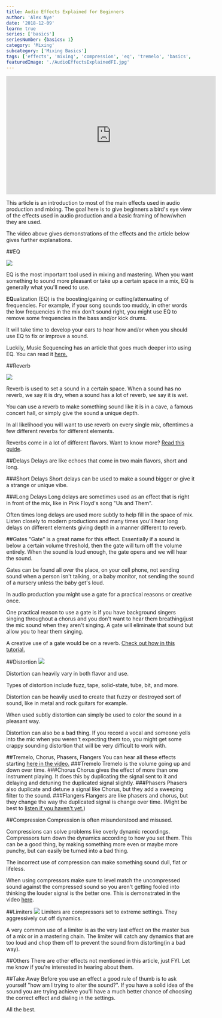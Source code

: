 ```yaml
---
title: Audio Effects Explained for Beginners
author: 'Alex Nye'
date: '2018-12-09'
learn: true
series: ['basics']
seriesNumber: {basics: 1}
category: 'Mixing'
subcategory: ['Mixing Basics']
tags: ['effects', 'mixing', 'compression', 'eq', 'tremelo', 'basics', 'flanger','phaser', 'gates']
featuredImage: './AudioEffectsExplainedFI.jpg'
---
```

<iframe width="560" height="315" src="https://www.youtube-nocookie.com/embed/LrzPMKg4dyU" frameborder="0" allow="accelerometer; autoplay; encrypted-media; gyroscope; picture-in-picture" allowfullscreen></iframe>

This article is an introduction to most of the main effects used in audio production and mixing. The goal here is to give beginners a bird's eye view of the effects used in audio production and a basic framing of how/when they are used.

The video above gives demonstrations of the effects and the article below gives further explanations. 

##EQ

<img src="../2017-06-17-eq-essential-techniques/media/essential-eq/Bunch-Of-EQs-picture-1.png">

EQ is the most important tool used in mixing and mastering. When you want something to sound more pleasant or take up a certain space in a mix, EQ is generally what you'll need to use. 

**EQ**ualization (EQ) is the boosting/gaining or cutting/attenuating of frequencies. For example, if your song sounds too muddy, in other words the low frequencies in the mix don't sound right, you might use EQ to remove some frequencies in the bass and/or kick drums. 

It will take time to develop your ears to hear how and/or when you should use EQ to fix or improve a sound. 

Luckily, Music Sequencing has an article that goes much deeper into using EQ. You can read it <a href="/article/eq-essential-techniques">here.</a>

##Reverb

<img src="../2017-06-12-reverb-essentials/media/reverb-essentials/Reverb-Diagram-1.png">

Reverb is used to set a sound in a certain space. When a sound has no reverb, we say it is dry, when a sound has a lot of reverb, we say it is wet. 

You can use a reverb to make something sound like it is in a cave, a famous concert hall, or simply give the sound a unique depth. 

In all likelihood you will want to use reverb on every single mix, oftentimes a few different reverbs for different elements.

Reverbs come in a lot of different flavors. Want to know more? <a href="/article/reverb-essentials"> Read this guide</a>. 


##Delays
Delays are like echoes that come in two main flavors, short and long. 

###Short Delays
Short delays can be used to make a sound bigger or give it a strange or unique vibe. 

###Long Delays
Long delays are sometimes used as an effect that is right in front of the mix, like in Pink Floyd's song "Us and Them".

Often times long delays are used more subtly to help fill in the space of mix. Listen closely to modern productions and many times you'll hear long delays on different elements giving depth in a manner different to reverb. 

##Gates
"Gate" is a great name for this effect. Essentially if a sound is below a certain volume threshold, then the gate will turn off the volume entirely. When the sound is loud enough, the gate opens and we will hear the sound. 

Gates can be found all over the place, on your cell phone, not sending sound when a person isn't talking, or a baby monitor, not sending the sound of a nursery unless the baby get's loud. 

In audio production you might use a gate for a practical reasons or creative once.

One practical reason to use a gate is if you have background singers singing throughout a chorus and you don't want to hear them breathing/just the mic sound when they aren't singing. A gate will eliminate that sound but allow you to hear them singing. 

A creative use of a gate would be on a reverb. <a href="/article/mix-drums-like-phil-collins">Check out how in this tutorial.</a>

##Distortion
<img src="./decapitator.jpg">

Distortion can heavily vary in both flavor and use. 

Types of distortion include fuzz, tape, solid-state, tube, bit, and more.

Distortion can be heavily used to create that fuzzy or destroyed sort of sound, like in metal and rock guitars for example. 

When used subtly distortion can simply be used to color the sound in a pleasant way.

Distortion can also be a bad thing. If you record a vocal and someone yells into the mic when you weren't expecting them too, you might get some crappy sounding distortion that will be very difficult to work with.

##Tremelo, Chorus, Phasers, Flangers 
You can hear all these effects starting [here in the video.](https://youtu.be/LrzPMKg4dyU?t=287)
###Tremelo 
Tremelo is the volume going up and down over time. 
###Chorus
Chorus gives the effect of more than one instrument playing. It does this by duplicating the signal sent to it and delaying and detuning the duplicated signal slightly.
###Phasers
Phasers also duplicate and detune a signal like Chorus, but they add a sweeping filter to the sound. 
###Flangers
Flangers are like phasers and chorus, but they change the way the duplicated signal is change over time. (Might be best to [listen if you haven't yet.](https://youtu.be/LrzPMKg4dyU?t=287))

##Compression
Compression is often misunderstood and misused. 

Compressions can solve problems like overly dynamic recordings. Compressors turn down the dynamics according to how you set them. This can be a good thing, by making something more even or maybe more punchy, but can easily be turned into a bad thing. 

The incorrect use of compression can make something sound dull, flat or lifeless. 

When using compressors make sure to level match the uncompressed sound against the compressed sound so you aren't getting fooled into thinking the louder signal is the better one. This is demonstrated in the video [here](https://youtu.be/LrzPMKg4dyU?t=405).

##Limiters
<img src="./proLlimiter.jpg">
Limiters are compressors set to extreme settings. They aggressively cut off dynamics. 

A very common use of a limiter is as the very last effect on the master bus of a mix or in a mastering chain. The limiter will catch any dynamics that are too loud and chop them off to prevent the sound from distorting(in a bad way).

##Others
There are other effects not mentioned in this article, just FYI. Let me know if you're interested in hearing about them. 

##Take Away
Before you use an effect a good rule of thumb is to ask yourself "how am I trying to alter the sound?". If you have a solid idea of the sound you are trying achieve you'll have a much better chance of choosing the correct effect and dialing in the settings. 

All the best. 